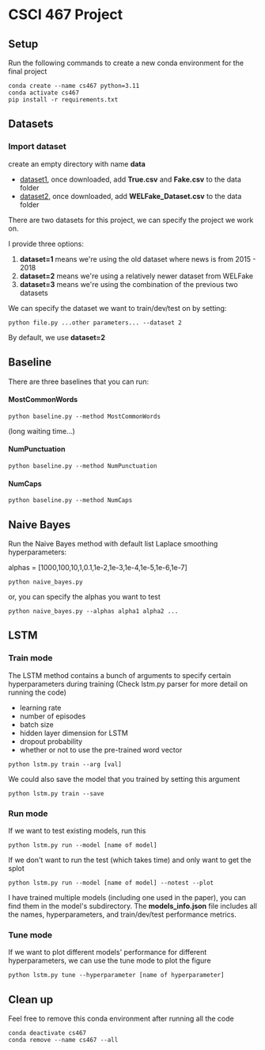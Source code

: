# CSCI 467 Project

## Setup
Run the following commands to create a new conda environment for the final project

```
conda create --name cs467 python=3.11
conda activate cs467
pip install -r requirements.txt 
```


## Datasets

### Import dataset
create an empty directory with name **data**
- [dataset1](https://www.kaggle.com/datasets/clmentbisaillon/fake-and-real-news-dataset/data), once downloaded, add **True.csv** and **Fake.csv** to the data folder
- [dataset2](https://www.kaggle.com/datasets/saurabhshahane/fake-news-classification/code), once downloaded, add **WELFake_Dataset.csv** to the data folder

There are two datasets for this project, we can specify the project we work on.

I provide three options:

1. **dataset=1** means we're using the old dataset where news is from 2015 - 2018
2. **dataset=2** means we're using a relatively newer dataset from WELFake
3. **dataset=3** means we're using the combination of the previous two datasets

We can specify the dataset we want to train/dev/test on by setting:
```
python file.py ...other parameters... --dataset 2
```

By default, we use **dataset=2**


## Baseline
There are three baselines that you can run:

#### MostCommonWords
```
python baseline.py --method MostCommonWords
```
(long waiting time...)

#### NumPunctuation
```
python baseline.py --method NumPunctuation
```

#### NumCaps
```
python baseline.py --method NumCaps
```


## Naive Bayes
Run the Naive Bayes method with default list Laplace smoothing hyperparameters:

alphas = [1000,100,10,1,0.1,1e-2,1e-3,1e-4,1e-5,1e-6,1e-7]

```
python naive_bayes.py
```

or, you can specify the alphas you want to test

```
python naive_bayes.py --alphas alpha1 alpha2 ...
```

## LSTM

### Train mode

The LSTM method contains a bunch of arguments to specify certain hyperparameters during training (Check lstm.py parser for more detail on running the code)

- learning rate
- number of episodes
- batch size
- hidden layer dimension for LSTM
- dropout probability
- whether or not to use the pre-trained word vector
```
python lstm.py train --arg [val]
```

We could also save the model that you trained by setting this argument
```
python lstm.py train --save
```

### Run mode
If we want to test existing models, run this
```
python lstm.py run --model [name of model]
```

If we don't want to run the test (which takes time) and only want to get the splot
```
python lstm.py run --model [name of model] --notest --plot
```

I have trained multiple models (including one used in the paper), you can find them in the model's subdirectory. The **models_info.json** file includes all the names, hyperparameters, and train/dev/test performance metrics.

### Tune mode
If we want to plot different models' performance for different hyperparameters, we can use the tune mode to plot the figure
```
python lstm.py tune --hyperparameter [name of hyperparameter]
```

## Clean up
Feel free to remove this conda environment after running all the code

```
conda deactivate cs467
conda remove --name cs467 --all
```